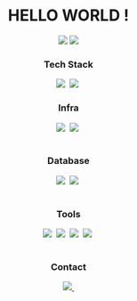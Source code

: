 <div align="center">
  <h1> HELLO WORLD ! </h1> 
<div>
<div align="center">
  <img src="https://github-readme-stats.vercel.app/api?username=rrabbiitt&show_icons=true&theme=radical" />
  <img src="https://github-readme-stats.vercel.app/api/top-langs/?username=kkm4512&layout=compact" />
</div>

<h3 align="center"> Tech Stack </h3>
<div align="center">
  <img src="https://img.shields.io/badge/Java-FF7800.svg?style=for-the-badge&logoColor=whtie" />&nbsp
  <img src="https://img.shields.io/badge/JavaSpring-03C75A.svg?style=for-the-badge&logoColor=white" />&nbsp
</div>

<h3 align="center"> Infra </h3>
<div align="center">
  <img src="https://img.shields.io/badge/Docker-5395FD.svg?style=for-the-badge&logoColor=whtie" />&nbsp
  <img src="https://img.shields.io/badge/AWS-FF9900.svg?style=for-the-badge&logoColor=whtie" />&nbsp
</div>

<br>

<h3 align="center"> Database </h3>
<div align="center">
  <img src="https://img.shields.io/badge/MySQL-4479A1.svg?style=for-the-badge&logoColor=whtie" />&nbsp
  <img src="https://img.shields.io/badge/Redis-FF4438.svg?style=for-the-badge&logoColor=whtie" />&nbsp
</div>

<br>

<h3 align="center"> Tools </h3>
<div align="center">
  <img src="https://img.shields.io/badge/git-F05033.svg?style=for-the-badge&logoColor=white" />&nbsp
  <img src="https://img.shields.io/badge/github-181717.svg?style=for-the-badge&logoColor=white" />&nbsp
  <img src="https://img.shields.io/badge/Notion-F3F3F3.svg?style=for-the-badge&logoColor=white" />&nbsp
  <img src="https://img.shields.io/badge/Intellij-000000.svg?style=for-the-badge&logoColor=white" />&nbsp
</div>

<br>

<h3 align="center"> Contact </h3>
<div align="center">
  <a href="https://velog.io/@terror/posts">
    <img src="https://img.shields.io/badge/Velog-1EBC8F?style=for-the-badge&logo=velog&logoColor=white" />&nbsp
  </a>
</div>
